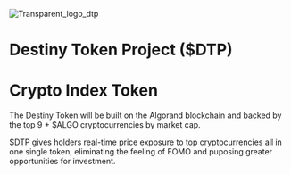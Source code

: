 ![Transparent_logo_dtp](https://user-images.githubusercontent.com/94541118/150994297-c39c55d9-6e6d-4c65-9886-c72aeb34d81d.png)

# Destiny Token Project ($DTP)
# Crypto Index Token

The Destiny Token will be built on the Algorand blockchain and backed by the top 9 + $ALGO cryptocurrencies by market cap.

$DTP gives holders real-time price exposure to top cryptocurrencies all in one single token, eliminating the feeling of FOMO and puposing greater opportunities for investment.

